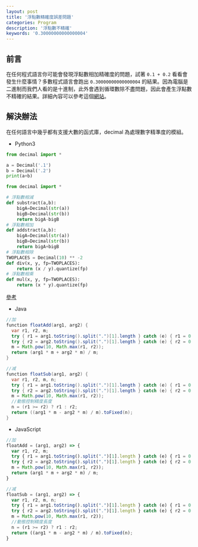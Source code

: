 ```yaml
---
layout: post
title: '浮點數精確度誤差問題'
categories: Program
description: '浮點數不精確'
keywords: '0.30000000000000004'
---
```


## 前言
在任何程式語言你可能會發現浮點數相加精確度的問題，試著 `0.1 + 0.2` 看看會發生什麼事情？多數程式語言會跑出 `0.30000000000000004` 的結果。因為電腦是二進制而我們人看的是十進制，此外會遇到循環數除不盡問題，因此會產生浮點數不精確的結果。詳細內容可以參考這個[網站](http://0.30000000000000004.com/)。

## 解決辦法
在任何語言中幾乎都有支援大數的函式庫，decimal 為處理數字精準度的模組。

- Python3

```python
from decimal import *

a = Decimal('.1')
b = Decimal('.2')
print(a+b)
```
```python
from decimal import *

# 浮點數相減
def substract(a,b):
    bigA=Decimal(str(a))
    bigB=Decimal(str(b))
    return bigA-bigB
# 浮點數相加
def addstract(a,b):
    bigA=Decimal(str(a))
    bigB=Decimal(str(b))
    return bigA+bigB
# 浮點數相除
TWOPLACES = Decimal(10) ** -2  
def div(x, y, fp=TWOPLACES):
    return (x / y).quantize(fp)
# 浮點數相乘
def mul(x, y, fp=TWOPLACES):
    return (x * y).quantize(fp)
```

[參考](https://docs.python.org/zh-cn/3.7/library/decimal.html)

- Java

```java
//加    
function floatAdd(arg1, arg2) {
  var r1, r2, m;
  try { r1 = arg1.toString().split(".")[1].length } catch (e) { r1 = 0 }
  try { r2 = arg2.toString().split(".")[1].length } catch (e) { r2 = 0 }
  m = Math.pow(10, Math.max(r1, r2));
  return (arg1 * m + arg2 * m) / m;
}

//减    
function floatSub(arg1, arg2) {
  var r1, r2, m, n;
  try { r1 = arg1.toString().split(".")[1].length } catch (e) { r1 = 0 }
  try { r2 = arg2.toString().split(".")[1].length } catch (e) { r2 = 0 }
  m = Math.pow(10, Math.max(r1, r2));
  //動態控制精度長度   
  n = (r1 >= r2) ? r1 : r2;
  return ((arg1 * m - arg2 * m) / m).toFixed(n);
}
```

- JavaScript

```js
//加    
floatAdd = (arg1, arg2) => {
  var r1, r2, m;
  try { r1 = arg1.toString().split(".")[1].length } catch (e) { r1 = 0 }
  try { r2 = arg2.toString().split(".")[1].length } catch (e) { r2 = 0 }
  m = Math.pow(10, Math.max(r1, r2));
  return (arg1 * m + arg2 * m) / m;
}

//减    
floatSub = (arg1, arg2) => {
  var r1, r2, m, n;
  try { r1 = arg1.toString().split(".")[1].length } catch (e) { r1 = 0 }
  try { r2 = arg2.toString().split(".")[1].length } catch (e) { r2 = 0 }
  m = Math.pow(10, Math.max(r1, r2));
  //動態控制精度長度     
  n = (r1 >= r2) ? r1 : r2;
  return ((arg1 * m - arg2 * m) / m).toFixed(n);
}
```
